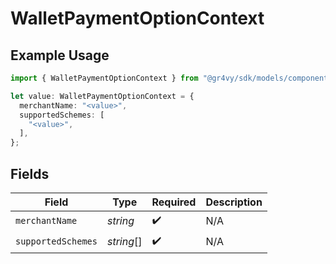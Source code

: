 # WalletPaymentOptionContext

## Example Usage

```typescript
import { WalletPaymentOptionContext } from "@gr4vy/sdk/models/components";

let value: WalletPaymentOptionContext = {
  merchantName: "<value>",
  supportedSchemes: [
    "<value>",
  ],
};
```

## Fields

| Field              | Type               | Required           | Description        |
| ------------------ | ------------------ | ------------------ | ------------------ |
| `merchantName`     | *string*           | :heavy_check_mark: | N/A                |
| `supportedSchemes` | *string*[]         | :heavy_check_mark: | N/A                |
